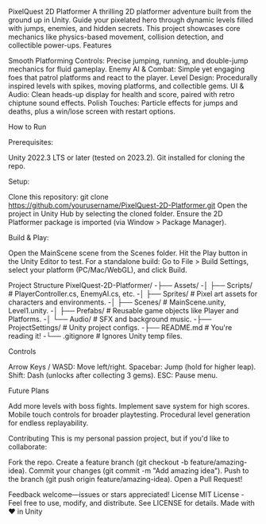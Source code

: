 PixelQuest 2D Platformer
A thrilling 2D platformer adventure built from the ground up in Unity. Guide your pixelated hero through dynamic levels filled with jumps, enemies, and hidden secrets. This project showcases core mechanics like physics-based movement, collision detection, and collectible power-ups.
Features

Smooth Platforming Controls: Precise jumping, running, and double-jump mechanics for fluid gameplay.
Enemy AI & Combat: Simple yet engaging foes that patrol platforms and react to the player.
Level Design: Procedurally inspired levels with spikes, moving platforms, and collectible gems.
UI & Audio: Clean heads-up display for health and score, paired with retro chiptune sound effects.
Polish Touches: Particle effects for jumps and deaths, plus a win/lose screen with restart options.

How to Run

Prerequisites:

Unity 2022.3 LTS or later (tested on 2023.2).
Git installed for cloning the repo.


Setup:

Clone this repository: git clone https://github.com/yourusername/PixelQuest-2D-Platformer.git
Open the project in Unity Hub by selecting the cloned folder.
Ensure the 2D Platformer package is imported (via Window > Package Manager).


Build & Play:

Open the MainScene scene from the Scenes folder.
Hit the Play button in the Unity Editor to test.
For a standalone build: Go to File > Build Settings, select your platform (PC/Mac/WebGL), and click Build.



Project Structure
PixelQuest-2D-Platformer/
-├── Assets/
-│   ├── Scripts/          # PlayerController.cs, EnemyAI.cs, etc.
-│   ├── Sprites/          # Pixel art assets for characters and environments.
-│   ├── Scenes/           # MainScene.unity, Level1.unity.
-│   ├── Prefabs/          # Reusable game objects like Player and Platforms.
-│   └── Audio/            # SFX and background music.
-├── ProjectSettings/      # Unity project configs.
-├── README.md             # You're reading it!
-└── .gitignore            # Ignores Unity temp files.

Controls

Arrow Keys / WASD: Move left/right.
Spacebar: Jump (hold for higher leap).
Shift: Dash (unlocks after collecting 3 gems).
ESC: Pause menu.

Future Plans

Add more levels with boss fights.
Implement save system for high scores.
Mobile touch controls for broader playtesting.
Procedural level generation for endless replayability.

Contributing
This is my personal passion project, but if you'd like to collaborate:

Fork the repo.
Create a feature branch (git checkout -b feature/amazing-idea).
Commit your changes (git commit -m "Add amazing idea").
Push to the branch (git push origin feature/amazing-idea).
Open a Pull Request!

Feedback welcome—issues or stars appreciated!
License
MIT License - Feel free to use, modify, and distribute. See LICENSE for details.
Made with ❤️ in Unity
